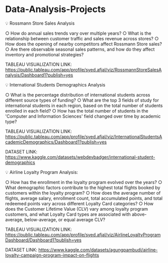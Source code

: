# Data-Analysis-Projects

💡 Rossmann Store Sales Analysis

○ How do annual sales trends vary over multiple years?
○ What is the relationship between customer traffic and sales revenue across stores?
○ How does the opening of nearby competitors affect Rossmann Store sales?
○ Are there observable seasonal sales patterns, and how do they affect inventory and promotional strategies?

TABLEAU VISUALIZATION LINK: https://public.tableau.com/app/profile/syed.afjal/viz/RossmannStoreSalesAnalysis/Dashboard1?publish=yes

💡 International Students Demographics Analysis

○ What is the percentage distribution of international students across different source types of funding?
○ What are the top 3 fields of study for international students in each region, based on the total number of students enrolled in each field?
○ How has the total number of students in the 'Computer and Information Sciences' field changed over time by academic type?

TABLEAU VISUALIZATION LINK: https://public.tableau.com/app/profile/syed.afjal/viz/InternationalStudentsAcademicDemographics/Dashboard1?publish=yes

DATASET LINK: https://www.kaggle.com/datasets/webdevbadger/international-student-demographics

💡 Airline Loyalty Program Analysis:

○ How has the enrollment in the loyalty program evolved over the years?
○ What demographic factors contribute to the highest total flights booked by customers within the loyalty program?
○ How does the average number of flights, average salary, enrollment count, total accumulated points, and total redeemed points vary across different Loyalty Card categories?
○ How does the Customer Lifetime Value (CLV) vary among loyalty program customers, and what Loyalty Card types are associated with above-average, below-average, or equal average CLV?

TABLEAU VISUALIZATION LINK: https://public.tableau.com/app/profile/syed.afjal/viz/AirlineLoyaltyProgramDashboard/Dashboard1?publish=yes

DATASET LINK: https://www.kaggle.com/datasets/agungpambudi/airline-loyalty-campaign-program-impact-on-flights
